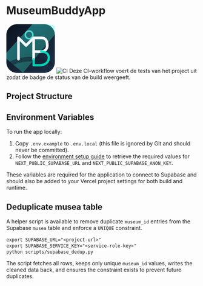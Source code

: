# MuseumBuddyApp
![Museum Buddy logo](public/logo.svg)
![CI](https://github.com/<user>/MuseumBuddyApp/actions/workflows/ci.yml/badge.svg)
Deze CI-workflow voert de tests van het project uit zodat de badge de status van de build weergeeft.

## Project Structure



## Environment Variables

To run the app locally:

1. Copy `.env.example` to `.env.local` (this file is ignored by Git and should never be committed).
2. Follow the [environment setup guide](docs/environment-setup.md) to retrieve the required values for `NEXT_PUBLIC_SUPABASE_URL` and `NEXT_PUBLIC_SUPABASE_ANON_KEY`.

These variables are required for the application to connect to Supabase and should also be added to your Vercel project settings for both build and runtime.

## Deduplicate musea table

A helper script is available to remove duplicate `museum_id` entries from the Supabase `musea` table and enforce a `UNIQUE` constraint.

```
export SUPABASE_URL="<project-url>"
export SUPABASE_SERVICE_KEY="<service-role-key>"
python scripts/supabase_dedup.py
```

The script fetches all rows, keeps only unique `museum_id` values, writes the cleaned data back, and ensures the constraint exists to prevent future duplicates.

